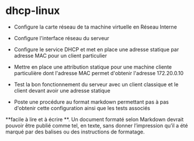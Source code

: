 # dhcp-linux

- Configure la carte réseau de ta machine virtuelle en Réseau Interne

- Configure l'interface réseau du serveur

- Configure le service DHCP et met en place une adresse statique par adresse MAC pour un client particulier

- Mettre en place une attribution statique pour une machine cliente particulière dont l'adresse MAC permet d'obtenir l'adresse 172.20.0.10

- Test la bon fonctionnement du serveur avec un client classique et le client devant avoir une adresse statique

- Poste une procédure au format markdown permettant pas à pas d'obtenir cette configuration ainsi que les tests associés

**facile à lire et à écrire
**. Un document formaté selon Markdown devrait pouvoir être publié comme tel, en texte, sans donner l’impression qu’il a été marqué par des balises ou des instructions de formatage.

